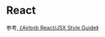 # React

参考[《Airbnb React/JSX Style Guide》](https://github.com/airbnb/javascript/tree/master/react)
